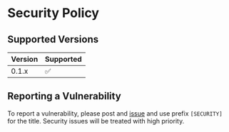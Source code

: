 # Security Policy

## Supported Versions

| Version | Supported          |
|---------| ------------------ |
| 0.1.x   | :white_check_mark: |

## Reporting a Vulnerability

To report a vulnerability, please post and [issue](https://github.com/deepesdl/deep-code/issues)
and use prefix `[SECURITY]` for the title. Security issues will be treated 
with high priority.